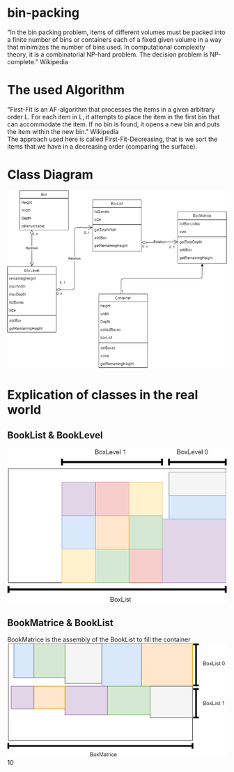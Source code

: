 # bin-packing
"In the bin packing problem, items of different volumes must be packed into a finite number of bins or containers each of a fixed given volume in a way that minimizes the number of bins used. In computational complexity theory, it is a combinatorial NP-hard problem. The decision problem is NP-complete." Wikipedia
# The used Algorithm
"First-Fit is an AF-algorithm that processes the items in a given arbitrary order L. For each item in L, it attempts to place the item in the first bin that can accommodate the item. If no bin is found, it opens a new bin and puts the item within the new bin." Wikipedia <br/>
The approach used here is called First-Fit-Decreasing, that is we sort the items that we have in a decreasing order (comparing the surface).
# Class Diagram
![classDiag](https://github.com/mozaw39/bin-packing/blob/main/project-diags/BinPacking3D.png)
# Explication of classes in the real world
## BookList & BookLevel
![explication](https://github.com/mozaw39/bin-packing/blob/main/project-diags/RealWord_Classes.png)
## BookMatrice & BookList
BookMatrice is the assembly of the BookList to fill the container
![explication1](https://github.com/mozaw39/bin-packing/blob/main/project-diags/RealWorld_classes_3D.png)
10
